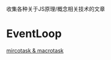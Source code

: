 收集各种关于JS原理/概念相关技术的文章

# EventLoop

  [mircotask & macrotask](https://blog.bitsrc.io/microtask-and-macrotask-a-hands-on-approach-5d77050e2168)
  